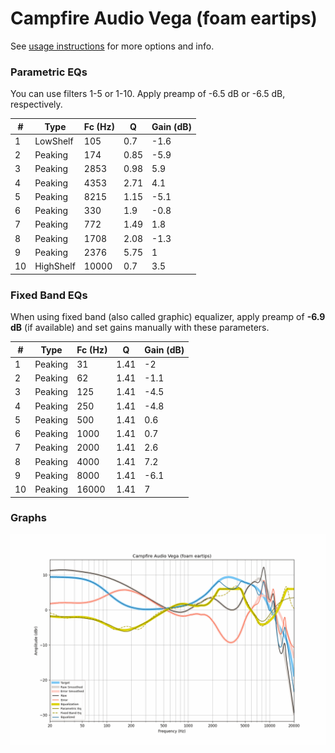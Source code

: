 # Campfire Audio Vega (foam eartips)
See [usage instructions](https://github.com/jaakkopasanen/AutoEq#usage) for more options and info.

### Parametric EQs
You can use filters 1-5 or 1-10. Apply preamp of -6.5 dB or -6.5 dB, respectively.

|   # | Type      |   Fc (Hz) |    Q |   Gain (dB) |
|-----|-----------|-----------|------|-------------|
|   1 | LowShelf  |       105 | 0.7  |        -1.6 |
|   2 | Peaking   |       174 | 0.85 |        -5.9 |
|   3 | Peaking   |      2853 | 0.98 |         5.9 |
|   4 | Peaking   |      4353 | 2.71 |         4.1 |
|   5 | Peaking   |      8215 | 1.15 |        -5.1 |
|   6 | Peaking   |       330 | 1.9  |        -0.8 |
|   7 | Peaking   |       772 | 1.49 |         1.8 |
|   8 | Peaking   |      1708 | 2.08 |        -1.3 |
|   9 | Peaking   |      2376 | 5.75 |         1   |
|  10 | HighShelf |     10000 | 0.7  |         3.5 |

### Fixed Band EQs
When using fixed band (also called graphic) equalizer, apply preamp of **-6.9 dB** (if available) and set gains manually with these parameters.

|   # | Type    |   Fc (Hz) |    Q |   Gain (dB) |
|-----|---------|-----------|------|-------------|
|   1 | Peaking |        31 | 1.41 |        -2   |
|   2 | Peaking |        62 | 1.41 |        -1.1 |
|   3 | Peaking |       125 | 1.41 |        -4.5 |
|   4 | Peaking |       250 | 1.41 |        -4.8 |
|   5 | Peaking |       500 | 1.41 |         0.6 |
|   6 | Peaking |      1000 | 1.41 |         0.7 |
|   7 | Peaking |      2000 | 1.41 |         2.6 |
|   8 | Peaking |      4000 | 1.41 |         7.2 |
|   9 | Peaking |      8000 | 1.41 |        -6.1 |
|  10 | Peaking |     16000 | 1.41 |         7   |

### Graphs
![](./Campfire%20Audio%20Vega%20(foam%20eartips).png)
